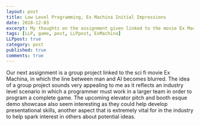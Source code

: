 ```yaml
---
layout: post
title: Low Level Programming, Ex Machina Initial Impressions
date: 2018-12-03
excerpt: My thoughts on the assignment given linked to the movie Ex Machina.
tags: [LLP, game, post, LLPpost, ExMachina]
LLPpost: true
category: post
published: true
comments: true
---
```

Our next assignment is a group project linked to the sci fi movie Ex Machina, in which the line between man and AI becomes blurred. The idea of a group project sounds very appealing to me as it reflects an industry level scenario in which a programmer must work in a larger team in order to program a complete game. The upcoming elevator pitch and booth esque demo showcase also seem interesting as they could help develop presentational skills, another aspect that is extremely vital for in the industry to help spark interest in others about potential ideas.